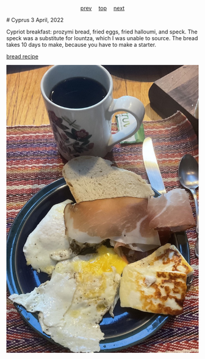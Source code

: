 <span><p align=center>
[prev](cuba.md)&emsp;
[top](../index.md)&emsp;
[next](czech.md)
</p></span>
# Cyprus
3 April, 2022


Cypriot breakfast: prozymi bread, fried eggs, fried halloumi, and
speck. The speck was a substitute for lountza, which I was unable to
source. The bread takes 10 days to make, because you have to make a
starter.

[bread recipe](https://www.kopiaste.org/2012/06/zymoto-psomi-cypriot-rustic-bread/)

![breakfast](images/cyprus.jpeg)
